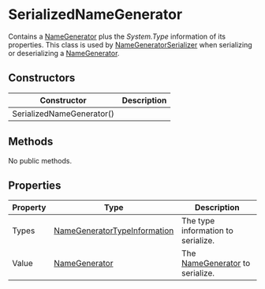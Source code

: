 # SerializedNameGenerator

Contains a [NameGenerator](namegenerator.md) plus the *System.Type* information of its properties. This class is used by [NameGeneratorSerializer](namegeneratorserializer.md) when serializing or deserializing a [NameGenerator](namegenerator.md).

## Constructors

| Constructor | Description |
|-------------|-------------|
| SerializedNameGenerator() |  |

## Methods

No public methods.
## Properties

| Property | Type | Description |
|----------|------|-------------|
| Types | [NameGeneratorTypeInformation](namegeneratortypeinformation.md) | The type information to serialize. |
| Value | [NameGenerator](namegenerator.md) | The [NameGenerator](namegenerator.md) to serialize. |
